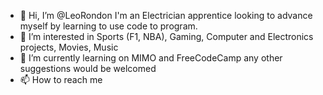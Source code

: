 - 👋 Hi, I’m @LeoRondon I'm an Electrician apprentice looking to advance myself by learning to use code to program. 
- 👀 I’m interested in Sports (F1, NBA), Gaming, Computer and Electronics projects, Movies, Music 
- 🌱 I’m currently learning on MIMO and FreeCodeCamp any other suggestions would be welcomed
- 📫 How to reach me 

<!---
LeoRondon/LeoRondon is a ✨ special ✨ repository because its `README.md` (this file) appears on your GitHub profile.
You can click the Preview link to take a look at your changes.
--->
